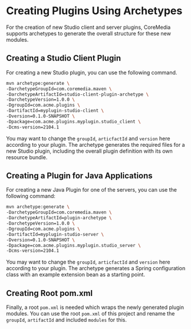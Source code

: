 # Creating Plugins Using Archetypes

For the creation of new Studio client and server plugins, CoreMedia supports
archetypes to generate the overall structure for these new modules.

## Creating a Studio Client Plugin

For creating a new Studio plugin, you can use the following command.

```sh
mvn archetype:generate \
-DarchetypeGroupId=com.coremedia.maven \
-DarchetypeArtifactId=studio-client-plugin-archetype \
-DarchetypeVersion=1.0.0 \
-DgroupId=com.acme.plugins \
-DartifactId=myplugin-studio-client \
-Dversion=0.1.0-SNAPSHOT \
-Dpackage=com.acme.plugins.myplugin.studio_client \
-Dcms-version=2104.1
```

You may want to change the `groupId`, `articfactId` and `version` here according
to your plugin. The archetype generates the required files for a new Studio plugin,
including the overall plugin definition with its own resource bundle.

## Creating a Plugin for Java Applications

For creating a new Java Plugin for one of the servers, 
you can use the following command:

```sh
mvn archetype:generate \
-DarchetypeGroupId=com.coremedia.maven \
-DarchetypeArtifactId=plugin-archetype \
-DarchetypeVersion=1.0.0 \
-DgroupId=com.acme.plugins \
-DartifactId=myplugin-studio-server \
-Dversion=0.1.0-SNAPSHOT \
-Dpackage=com.acme.plugins.myplugin.studio_server \
-Dcms-version=2104.1
```
 
You may want to change the `groupId`, `articfactId` and `version` here according
to your plugin. The archetype generates a Spring configuration class with an example
extension bean as a starting point.
 
## Creating Root pom.xml

Finally, a root `pom.xml` is needed which wraps the newly generated plugin modules.
You can use the root `pom.xml` of this project and rename the `groupId`, `artifactId`
and included `modules` for this.
